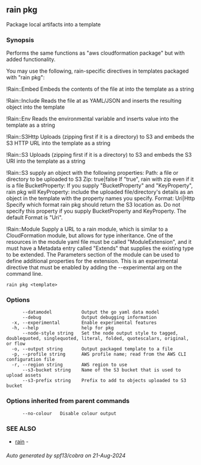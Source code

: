 ## rain pkg

Package local artifacts into a template

### Synopsis

Performs the same functions as "aws cloudformation package" but with added functionality.

You may use the following, rain-specific directives in templates packaged with "rain pkg":

  !Rain::Embed <path>          Embeds the contents of the file at <path> into the template as a string

  !Rain::Include <path>        Reads the file at <path> as YAML/JSON and inserts the resulting object into the template

  !Rain::Env <name>            Reads the <name> environmental variable and inserts value into the template as a string

  !Rain::S3Http <path>         Uploads <path> (zipping first if it is a directory) to S3
                               and embeds the S3 HTTP URL into the template as a string

  !Rain::S3 <path>             Uploads <path> (zipping first if it is a directory) to S3
                               and embeds the S3 URI into the template as a string

  !Rain::S3 <object>           supply an object with the following properties: 
    Path: <path>               a file or directory to be uploaded to S3
    Zip: true|false            If "true", rain with zip <path> even if it is a file
    BucketProperty: <bucket>   If you supply "BucketProperty" and "KeyProperty", rain pkg will
    KeyProperty: <key>         include the uploaded file/directory's details as an object in the template
                               with the property names you specify.
    Format: Uri|Http           Specify which format rain pkg should return the S3 location as.
                               Do not specify this property if you supply BucketProperty and KeyProperty.
                               The default Format is "Uri".

  !Rain::Module <url>          Supply a URL to a rain module, which is similar to a CloudFormation module, 
                               but allows for type inheritance. One of the resources in the module yaml file 
                               must be called "ModuleExtension", and it must have a Metadata entry called 
                               "Extends" that supplies the existing type to be extended. The Parameters section 
                               of the module can be used to define additional properties for the extension.
                               This is an experimental directive that must be enabled by adding the 
                               --experimental arg on the command line.


```
rain pkg <template>
```

### Options

```
      --datamodel           Output the go yaml data model
      --debug               Output debugging information
  -x, --experimental        Enable experimental features
  -h, --help                help for pkg
      --node-style string   Set the node output style to tagged, doublequoted, singlequoted, literal, folded, quotescalars, original, or flow
  -o, --output string       Output packaged template to a file
  -p, --profile string      AWS profile name; read from the AWS CLI configuration file
  -r, --region string       AWS region to use
      --s3-bucket string    Name of the S3 bucket that is used to upload assets
      --s3-prefix string    Prefix to add to objects uploaded to S3 bucket
```

### Options inherited from parent commands

```
      --no-colour   Disable colour output
```

### SEE ALSO

* [rain](index.md)	 - 

###### Auto generated by spf13/cobra on 21-Aug-2024
